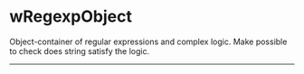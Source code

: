 # wRegexpObject

Object-container of regular expressions and complex logic. Make possible to check does string satisfy the logic.

_ _ _ _ _ _


































